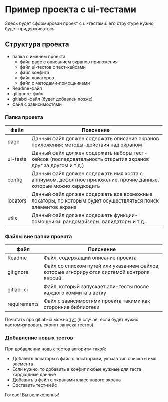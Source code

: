 # Пример проекта с ui-тестами

Здесь будет сформирован проект с ui-тестами: его структуре нужно будет придерживаться. 

## Структура проекта 
- папка с именем проекта
    - файл page с описанием экранов приложения
    - файл ui-тестов с тест-кейсами
    - файл конфига
    - файл локаторов
    - файл с методами-помощниками
- Readme-файл
- gitignore-файл
- gitlabci-файл (будет добавлен позже)
- файл с зависимостями

### Папка проекта

| Файл         | Пояснение                                                                                                                                 |
| -------------|-------------------------------------------------------------------------------------------------------------------------------------------| 
| page  | Данный файл должен содержать описание экранов приложения: методы-действия над экраном                                                                 | 
| ui-tests    | Данный файл должен содержать наборы тест-кейсов (последовательность открытия экранов друг за другом и т.д.)                                       | 
| config       | Данный файл должен содержать имя хоста с аппиумом, дефолтное приложение, прочие данные, которые можно хардкодить                                               |                                                                         |
| locators         | Данный файл должен содержать все возможные локаторы, по которым будет осуществляться поиск элементов экрана| 
| utils        | Данный файл должен содержать функции-помощники: рандомайзеры, валидаторы и т.д.|

### Файлы вне папки проекта
| Файл         | Пояснение                                                                                                                                 |
| -------------|-------------------------------------------------------------------------------------------------------------------------------------------| 
| Readme  | Файл, содержащий описание проекта                                                               | 
| gitignore  | Файл со списком путей или указанием файлов, которые игнорируются системой контроля версий                                  | 
| gitlab-ci       | Файл, который запускает апи-тесты после каждого коммита в ветку                                           | 
| requirements | Файл с зависимостями проекта такими как сторонние библиотеки                                                                    |

Почитать про gitlab-ci можно [тут](https://docs.gitlab.com/ee/ci/yaml/) (в случае, если будет нужно кастомизировать скрипт запуска тестов)

### Добавление новых тестов
При добавлении новых тестов алгоритм такой:
- Добавить локаторы в файл с локаторами, указав тип поиска и имя элемента
- Если нужно, то добавить в конфиг любые нужные для теста хардкодные данные
- Добавить в файл с экранами класс нового экрана
- Составить тест-кейс

Готово! Вы великолепны!